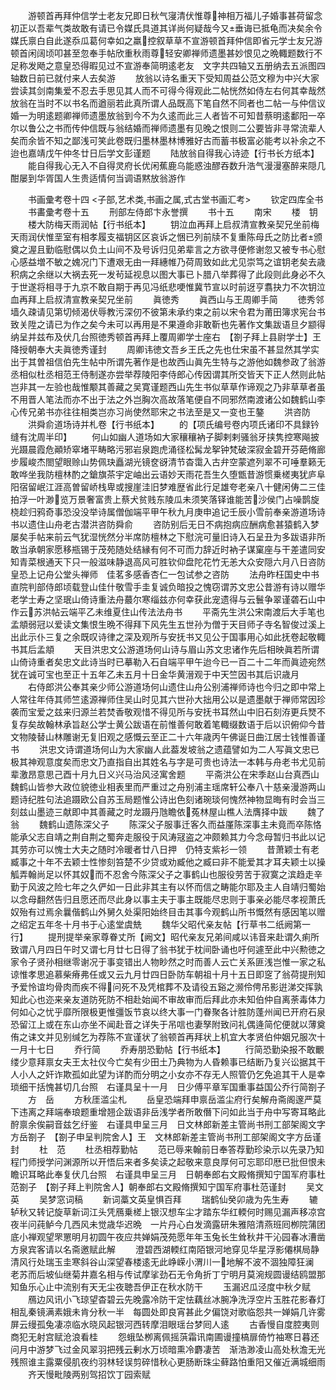 <!-- { "loadSidebar": true } -->
　　游顿首再拜仲信学士老友兄即日秋气寖清伏惟尊神相万福儿子婚事甚荷留念初正以吾辈气类故敢有请已令媒氏具道其详尚何疑哉今又垂诲已抵龟而决矣余令媒氏禀白自此遂忝瓜葛何幸如之羸控叙草草不宣游顿首拜仲信即省元学士友兄游顿首闲阔顷叩甚至忽奉手帖欣重秋雨尊轻安卿禅师遗墨甚妙恨见之晩輙题数行不足称发飏之意皇恐得暇见过不宣游奉简明逺老友　文字共四轴又五册纳去五派图四轴数日前已就付来人去矣游
　　放翁以诗名重天下受知周益公范文穆为中兴大家尝读其剑南集爱不忍去手思见其人而不可得今得观此二帖恍然如侍左右何其幸哉然放翁在当时不以书名而遒丽若此真所谓人品既高下笔自然不同者也二帖一与仲信议婚一为明逺题卿禅师遗墨放翁到今不为久逺而此三人者皆不可知昔蔡明逺鄱阳一卒尔以鲁公之书而传仲信既与翁结婚而禅师遗墨有见晚之恨则二公要皆非寻常流辈人矣而余皆不知之鄙浅可笑此卷既归墨林墨林博雅好古而蓄书极富必能考以补余之不迨也嘉靖戊午仲冬廿日后学文彭谨题
　　陆放翁自得我心诗迹【行书长方纸本】
　　能自得我心无入不自得灵府长优闲蕉鹿乌能惑浊醪吞数升浩气漫漫塞醉来隠几酣屡到华胥国人生贵适情何当调语黙放翁游作















　　书画彚考卷十四
<子部,艺术类,书画之属,式古堂书画汇考>
　　钦定四库全书
　　书畵彚考卷十五
　　刑部左侍郎卞永誉撰
　　书十五
　　南宋
　　楼　钥
　　楼大防梅天雨润帖【行书纸本】
　　钥泣血再拜上启叔清宣教亲契兄坐前梅天雨润伏惟垩室有相孝履支福钥区区哀诉之悃已列前牍不复重陈母氏之防比者颁奠之渥且勤临慰偶以负土山间不及号诉归见弟辈言之方欲寻便修谢忽又被专书心慰心感益増不敏之媿况门下遭艰无由一拜繐帷乃荷周致如此尤见崇笃之谊钥老矣去歳积病之余继以大祸去死一发茍延视息以图大事已卜腊八举葬得了此段则此身必不久于世遂将相寻于九京不敢自期于再见冯纸悲哽惟冀节宣以时前迓亨翥抉力不次钥泣血再拜上启叔清宣教亲契兄坐前
　　眞徳秀
　　眞西山与王周卿手简
　　徳秀邻墙久疎请见第切倾渴伏辱教污深仞不彼第未承约束之前以宋令君为莆田簿求宪台书致关陞之请已为作之矣今未可以再用是不果遵命非敢靳也先著作文集跋语旦夕颛得纳呈并兹布及伏几台照徳秀顿首再拜上覆周卿学士座右　【劄子拜上县尉学士】王降授朝奉大夫眞徳秀谨封
　　周卿讳徳文吾乡王氏之先也仕宋虽不甚显然其学实出于其曽祖信伯先生帖中所谓先著作是也故西山眞先生特与之游他如魏参政了翁游丞相似杜丞相范王侍制遂亦尝举荐陵阳李侍郎心传因谓其所交皆天下正人然则此帖岂非其一左验也哉惟颙其善藏之吴寛谨题西山先生书似草草作谛观之乃非草草者虽不用晋人笔法而亦不出于法之外岂胸次高故落笔便自不同邪然南渡诸公如魏鹤山李心传兄弟书亦往往相类岂亦习尚使然耶宋之书法至是又一变也王鏊
　　洪咨防
　　洪舜俞道场诗并札卷【行书纸本】
　　的【项氏编号卷内项氏诸印不具録钤缝有沈周半印】
　　何山如幽人道场如大家穰穰衲子脚剌剌骚翁牙挟隽控寒飚披光蹑晨霞危顚矫窣堵平畴略污邪岩泉跑虎涌径松髯龙挐钟梵破深寂金碧开芬葩脩廊步履峻杰閤望眼赊山势佩玦矗湖光镜奁谺清节杳霭入古弁空蒙遮列翠不可唾羣籁无敢哗坐我防檀林酌之鎗旗茶宇定岫出云语妙天雨花吾生久堕甑昔游惯乗槎夷犹庐阜阳宿留岷江涯高曽留峤栈卑或搜崖洼旧梦难歴省此行足雄夸老亲八十健闲俦二三佳拍浮一叶渺览万景奢富贵上蔡犬贫贱东陵瓜未须笑落铎谁能苦沙侯门占噪鹊旋桡趁归鸦奇事恐没没举诗属僧伽端平甲午秋九月庚申追记壬辰小雪前奉亲游道场诗书以遗住山舟老古潜洪咨防舜俞
　　咨防别后无日不病抱病应酬病愈甚猿鹤入梦屡矣手帖来前云气犹湿恍然分半席防檀林之下慰浣可量旧诗入石呈丑为多跋语非所敢当承朝家愿移瓶锡于茂苑随处结縁有何不可而力辞近时衲子谋窠座与干差遣同安知青菜根通天下只一般滋味静退高风可胜钦仰盘陀花竹无恙大众安隠六月八日咨防皇恐上记舟公堂头禅师　佳茗多感香杏仁一包试参之咨防
　　法舟昨枉国史中书直院判部侍郎顷载登山佳什敬雪手圭复诚负暗投之愧窃谓苏文忠公昔游有诗以赠华老学士寿之坚珉山倚诗重法舟蕞尔寒缁兹亦何幸获此宠遗得与云鬟争翠谨砻石山中作云苏洪帖云端平乙未维夏住山传法法舟书
　　平斋先生洪公宋南渡后大手笔也孟頫弱冠以爱读文集恨生晩不得拜下风先生五世孙为僧于天目师子寺名智俊过溪上出此示仆三复之余既叹诗律之深及观所与安抚书又见公于国事用心如此抚卷起敬輙书其后孟頫
　　天目洪忠文公游道场何山诗与眉山苏文忠诸作先后相映眞若所谓山倚诗重者矣忠文此诗当时已摹勒入石自端平甲午迨今已一百二十二年而眞迹宛然犹在诚可宝也至正十五年乙未五月十日金华黄溍观于中天竺因书其后识歳月
　　右侍郎洪公奉其亲少师公游道场何山遗住山舟公别浦禅师诗也今归之即中常上人常往年侍其师竺逺源禅师住吴山时见其六世孙大拙用公以是遗墨献于禅师常因珍袭而宝爱之兹来归源兰若焚香敬观惜不得见所与安抚书耳然山中旧石刻洊更兵燹不复存矣故翰林承旨赵公学士黄公跋语在前惟善何敢着笔輙缀数语于后以识俯仰今昔文物陵替山林雕谢无复旧观之感慨云至正二十六年歳丙午佛诞日曲江居士钱惟善谨书
　　洪忠文诗谓道场何山为大家幽人此葢发坡翁之遗蕴譬如为二人写眞文忠已极其神观意度矣而忠文乃直指自出其姓名与字是可贵也诗法一本韩与舟老书尤见前辈激昂意思己酉十月九日义兴马治风泾寓舍题
　　平斋洪公在宋季赵山台真西山魏鹤山皆参大政位貌徳业相表里而严重过之舟别浦主瑶席轩公奉八十慈亲漫游两山题诗纪胜句法追蹑欧公自苏玉局题惟公诗出色刻诸琬琰何愧然神物显晦有时会当三刻兹山墨迹三献即中其善藏之时龙蹑丹虺瞻依菟林屋山樵人法膺择中跋
　　魏了翁
　　魏鹤山遗陈深父子
　　陈深父子服事迁客久而益厪陈深事主未竟而卒陈恪能承父志自靖之荆自荆之蜀奔走服役于风涛冦盗之冲颇赖其力今念母暂归书此以记其劳亦可以愧士大夫之随时冷暖者廿八日押　仍特支紫衫一领
　　昔萧颖士有老臧事之十年不去颖士性惨刻笞楚不少贷或劝臧他之臧曰非不能爱其才耳夫颖士以操觚弄翰尚足以怀其奴而不忍舍今陈深父子之事鹤山也服役劳苦于寂寞之滨趋走辛勤于风波之险七年之久俨如一日此非其主有以怀而信之畴能尔耶及主人自靖归蜀始以念母翻然告归且愿还而尽此身以事主夫于事主既能尽忠则于事亲必能尽孝视萧氏奴殆有过焉余曩偕鹤山外舅久处渠阳始终目击其事今观鹤山所书慨然有感因笔以赠之绍定五年冬十月书于心逺堂虞兟
　　魏华父昭代亲友帖【行草书二纸阙第一行】
　　提刑提举亲家尊眷丈所【阙文】昭代亲友兄弟间咸以讳音来赴谓久痢所致谓八月四日午时又谓七月廿七日得了翁书犹于枕间卧诵也吁何遽至此中兴勲徳之家令子贤孙相继零谢况于事变错出人物眇然之时而善人云亡关系匪浅岂惟一家之私谅惟孝思追慕柴瘠弗任或又云九月廿四日卧防车朝祖十月十五日即窆了翁荷提刑知予爱怜谊均骨肉而疾不得问死不及凭棺葬不及请役五谿之濒伶俜吊影逬涕交挥孰知此心也迩来亲友道防死防不相赴始闻不审故审而后拜此亦未知伯仲自离荼毒体力何如心之忧乎靡所限极更惟彊饭节哀以终大事一门眷聚各计胜防蓬州闻已开府石泉恐留江上或在东山亦坐不闻赴音之详失于吊唁也妻孥附致问礼偶逄简佗便就以薄奠侑之诔文并见别缄乞为荐陈不宣谨状了翁顿首再拜状上机宜大孝贤伯仲姻兄服次十一月十七日
　　乔行简
　　乔寿朋恐勤帖【行书纸本】
　　行简恐勤染报不敢覼缕少意拜禀女夫王太社仪今亡矣有少田土乃典物为人昏赖事已结断乃复兴讼据其干人小人之奸诈欺孤如此望为详酌而分明之小女亦不存无人照管仍乞免追其干人是幸琐细干括愧甚切几台照　右谨具呈十一月　日少傅平章军国重事益国公乔行简劄子
　　方　岳
　　方秋厓滥尘札
　　岳皇恐端拜申禀岳滥尘府行矣解舟斋阁邃严莫下违离之拜端奉琅题重增翘企跋语非岳浅学者所敢僭下问如此当于舟中写寄耳略此酧禀余俟嗣音兹乞纡鉴　右谨具申呈三月　日文林郎新差主管尚书刑工部架阁文字方岳劄子　【劄子申呈判院舍人】王　文林郎新差主管尚书刑工部架阁文字方岳谨封
　　杜　范
　　杜丞相荐勤帖
　　范已辱来翰前日奉答荐勤珍染示以先录乃知程门师授学问渊源所以开悟后来者多矣读之起敬来意良厚何可忘耶印厯已批但恨未瞻识耳略此奉复伏几台照　右谨具申呈三月　日朝奉郎右文殿脩撰知宁国军府事杜范劄子　【劄子拜上判院舍人】朝奉郎右文殿脩撰知宁国军府事杜范谨封
　　吴文英
　　吴梦窓词稿
　　新词藁文英皇惧百拜
　　瑞鹤仙癸卯歳为先生寿
　　辘轳秋又转记旋草新词江头凭鴈乗槎上银汉想车尘才踏东华红輭何时赐见漏声移凉宫夜半问莼鲈今几西风未觉歳华迟晩　一片丹心白发滴露研朱雅陪清燕班囘栁院蒲团底小禅观望罘罳明月初圆午夜应共婵娟茂苑愿年年玉兔长生耸秋井干沁园春冰漕凿方泉宾客请以名斋邀赋此解
　　澄碧西湖輭红南陌银河地穿见华星浮影僊棋局静清风行处瑞玉圭寒斜谷山深望春楼逺无此峥嵘小渭川一地解不波不涸独障狂澜　老苏而后坡仙继菊井嘉名相与传试摩挲劲石无令角折丁宁明月莫涴规圆谩结鸥盟那知鱼乐心止中流别有天无尘夜聴吾伊正在秋水防干
　　玉漏迟瓜泾度中秋夕赋
　　鴈边风讯小飞琼望杳碧云先晚露冷防干定怯藕丝冰腕净洗浮空片玉胜花影春灯相乱秦镜满素娥未肯分秋一半　每圆处即良宵甚此夕偏饶对歌临怨共一婵娟几许雾屏云缦孤兔凄凉临水晓风起银河西转摩泪眼瑶台梦囘人逺
　　古香慢自度腔夷则商犯无射宫赋沧浪看桂
　　怨蛾坠栁离佩摇葓霜讯南圃谩撞槁扉倚竹袖寒日暮还问月中游梦飞过金风翠羽把残云剰水万顷暗熏冷麝凄苦　渐浩渺凌山高处秋澹无光残照谁主露粟侵肌夜约羽林轻误剪碎惜秋心更肠断珠尘藓路怕重阳又催近满城细雨
　　齐天慢毗陵两别驾招饮丁园索赋
